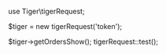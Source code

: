 use Tiger\tigerRequest;

$tiger = new tigerRequest('token');

$tiger->getOrdersShow();
tigerRequest::test();